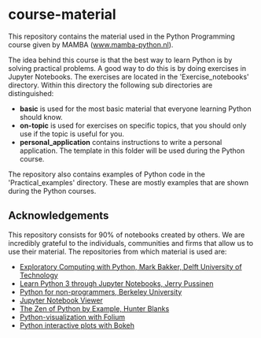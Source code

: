 # course-material
This repository contains the material used in the Python Programming course given by MAMBA (www.mamba-python.nl). 

The idea behind this course is that the best way to learn Python is by solving practical problems. A good way to do this is by doing exercises in Jupyter Notebooks. The exercises are located in the 'Exercise_notebooks' directory. Within this directory the following sub directories are distinguished:
- **basic** is used for the most basic material that everyone learning Python should know.
- **on-topic** is used for exercises on specific topics, that you should only use if the topic is useful for you.
- **personal_application** contains instructions to write a personal application. The template in this folder will be used during the Python course.

The repository also contains examples of Python code in the 'Practical_examples' directory. These are mostly examples that are shown during the Python courses.

## Acknowledgements
This repository consists for 90% of notebooks created by others. We are incredibly grateful to the individuals, communities and firms that allow us to use their material. The repositories from which material is used are:
- [Exploratory Computing with Python, Mark Bakker, Delft University of Technology](https://mbakker7.github.io/exploratory_computing_with_python)
- [Learn Python 3 through Jupyter Notebooks, Jerry Pussinen](https://github.com/jerry-git/learn-python3)
- [Python for non-programmers, Berkeley University](https://github.com/BIDS/2016-01-14-berkeley)
- [Jupyter Notebook Viewer](https://github.com/jupyter/nbviewer)
- [The Zen of Python by Example, Hunter Blanks](https://github.com/hblanks/zen-of-python-by-example)
- [Python-visualization with Folium](https://github.com/python-visualization/folium)
- [Python interactive plots with Bokeh](https://github.com/bokeh/bokeh-notebooks)
